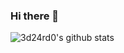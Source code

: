 ### Hi there 👋

<!--
**3d24rd0/3d24rd0** is a ✨ _special_ ✨ repository because its `README.md` (this file) appears on your GitHub profile.

Here are some ideas to get you started:

- 🔭 I’m currently working on ...
- 🌱 I’m currently learning ...
- 👯 I’m looking to collaborate on ...
- 🤔 I’m looking for help with ...
- 💬 Ask me about ...
- 📫 How to reach me: ...
- 😄 Pronouns: ...
- ⚡ Fun fact: ...
-->
![3d24rd0's github stats](https://github-readme-stats.vercel.app/api?username=3d24rd0&show_icons=true&theme=tokyonight&count_private=true&include_all_commits=true&hide_border=true)
<!--![Top Langs](https://github-readme-stats.vercel.app/api/top-langs/?username=3d24rd0&show_icons=true&theme=tokyonight&count_private=true&include_all_commits=true)-->

